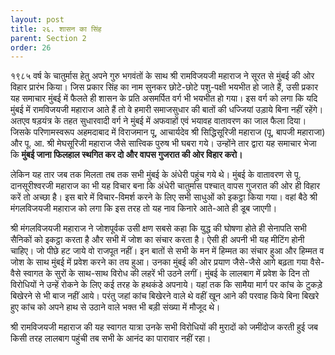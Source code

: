 ```yaml
---
layout: post
title: २६. शासन का सिंह
parent: Section 2
order: 26
---
```


१९८५ वर्ष के चातुर्मास हेतु अपने गुरु भगवंतों के साथ श्री रामविजयजी महाराज ने सूरत से मुंबई की ओर विहार प्रारंभ किया। जिस प्रकार सिंह का नाम सुनकर छोटे-छोटे पशु-पक्षी भयभीत हो जाते हैं, उसी प्रकार यह समाचार मुंबई में फैलते ही शासन के प्रति असमर्पित वर्ग भी भयभीत हो गया। इस वर्ग को लगा कि यदि मुंबई में रामविजयजी महाराज आते हैं तो वे हमारी समाजसुधार की बातों की धज्जियां उड़ाये बिना नहीं रहेंगे। अतएव षड़यंत्र के तहत सुधारवादी वर्ग ने मुंबई में अफवाहों एवं भयावह वातावरण का जाल फैला दिया। जिसके परिणामस्वरूप अहमदाबाद में विराजमान पू, आचार्यदेव श्री सिद्धिसूरिजी महाराज (पू, बापजी महाराजा) और पू. आ. श्री मेघसूरिजी महाराज जैसे सात्त्विक पुरुष भी घबरा गये। उन्होंने तार द्वारा यह समाचार भेजा कि **मुंबई जाना फिलहाल स्थगित कर दो और वापस गुजरात की ओर विहार करो।**

लेकिन यह तार जब तक मिलता तब तक सभी मुंबई के अंधेरी पहुंच गये थे। मुंबई के वातावरण से पू. दानसूरीश्वरजी महाराज का भी यह विचार बना कि अंधेरी चातुर्मास पश्चात्‌ वापस गुजरात की ओर ही विहार करें तो अच्छा है। इस बारे में विचार-विमर्श करने के लिए सभी साधुओं को इकट्ठा किया गया। वहां बैठे श्री मंगलविजयजी महाराज को लगा कि इस तरह तो यह नाव किनारे आते-आते ही डूब जाएगी।

श्री मंगलविजयजी महाराज ने जोशपूर्वक उसी क्षण सबसे कहा कि युद्ध की घोषणा होते ही सेनापति सभी सैनिकों को इकट्ठा करता है और सभी में जोश का संचार करता है। ऐसी ही अपनी भी यह मीटिंग होनी चाहिए। जो पीछे हट जाये वो राजपूत नहीं। इन बातों से सभी के मन में हिम्मत का संचार हुआ और हिम्मत व जोश के साथ मुंबई में प्रवेश करने का तय हुआ। उनका मुंबई की ओर प्रयाण जैसे-जैसे आगे बढ़ता गया वैसे-वैसे स्वागत के सुरों के साथ-साथ विरोध की लहरें भी उठने लगीं। मुंबई के लालबाग में प्रवेश के दिन तो विरोधियों ने उन्हें रोकने के लिए कई तरह के हथकंडे अपनाये। यहां तक कि सामैया मार्ग पर कांच के टुकड़े बिखेरने
से भी बाज नहीं आये। परंतु जहां कांच बिखेरने वाले थे वहीं खून आने की परवाह किये बिना बिखरे हुए कांच को अपने हाथ से उठाने वाले भक्त भी बड़ी संख्या में मौजूद थे।

श्री रामविजयजी महाराज की यह स्वागत यात्रा उनके सभी विरोधियों की मुरादों को जमींदोज करती हुई जब किसी तरह लालबाग पहुंची तब सभी के आनंद का पारावार नहीं रहा।
